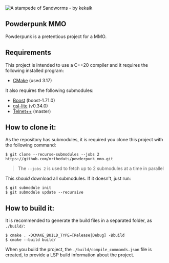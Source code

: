 ![A stampede of Sandworms - by kekaik](https://cg3.cgsociety.org/uploads/images/original/kekaik-stampede-1-2155d580-p9yu.jpeg)
## Powderpunk MMO

Powderpunk is a pretentious project for a MMO.

## Requirements
This project is intended to use a C++20 compiler and it requires the following installed program:
- [CMake](https://cmake.org) (used 3.17)

It also requires the following submodules:
- [Boost](https://github.com/boostorg/boost) (boost-1.71.0)
- [gsl-lite](https://github.com/gsl-lite/gsl-lite) (v0.34.0)
- [Telnet++](https://github.com/KazDragon/telnetpp) (master)

## How to clone it:
As the repository has submodules, it is required you clone this project with the following command:

```shell
$ git clone --recurse-submodules --jobs 2  https://github.com/mrtheduts/powderpunk_mmo.git
```
> The `--jobs 2` is used to fetch up to 2 submodules at a time in parallel

This _should_ download all submodules. If it doesn't, just run:
```shell
$ git submodule init
$ git submodule update --recursive
```

## How to build it:
It is recommended to generate the build files in a separated folder, as `./build/`:
```shell
$ cmake . -DCMAKE_BUILD_TYPE=[Release|Debug] -Bbuild
$ cmake --build build/
```

When you build the project, the `./build/compile_commands.json` file is created, to provide a LSP build information about the project.
